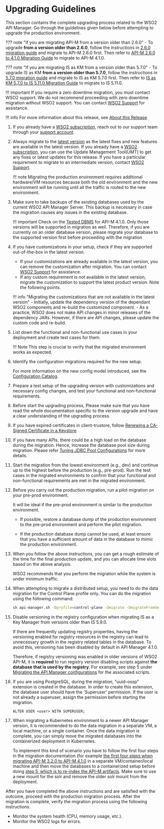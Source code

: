 # Upgrading Guidelines

This section contains the complete upgrading process related to the WSO2 API Manager.
Go through the guidelines given below before attempting to upgrade the production environment.

??? note "If you are migrating API-M from a version older than 2.6.0"
    - To upgrade **from a version older than 2.6.0**, follow the instructions in [2.6.0 migration guide](https://docs.wso2.com/display/AM260/Upgrading+from+the+Previous+Release) and migrate to API-M 2.6.0 first. Then refer to [API-M 2.6.0 to 4.1.0 Migration Guide]({{base_path}}/install-and-setup/upgrading-wso2-api-manager/260-to-410/upgrading-from-260-to-410/) to migrate to API-M 4.1.0.

??? note "If you are migrating IS as KM from a version older than 5.7.0"
    - To upgrade IS as KM **from a version older than 5.7.0**, follow the instructions in [5.7.0 migration guide](https://docs.wso2.com/display/AM260/Upgrading+from+the+Previous+Release+when+WSO2+IS+is+the+Key+Manager) and migrate to IS as KM 5.7.0 first. Then refer to [IS as KM 5.7.0 to IS 5.11.0 Migration Guide]({{base_path}}/install-and-setup/upgrading-wso2-is-as-key-manager/upgrading-from-is-km-570-to-is-5110/) to migrate to IS 5.11.0.

!!! important
    If you require a zero downtime migration, you must contact WSO2 support. We do not recommend proceeding with zero downtime migration without WSO2 support. 
    You can contact [WSO2 Support](https://support.wso2.com/jira/secure/Dashboard.jspa) for assistance.

!!! info
    For more information about this release, see [About this Release]({{base_path}}/get-started/about-this-release).


1.  If you already have a [WSO2 subscription](https://wso2.com/subscription), reach out to our support team through 
your [support account](https://support.wso2.com/jira/secure/Dashboard.jspa).

2.  Always migrate to the [latest version](https://wso2.com/api-management/) 
    as the latest fixes and new features are available in the latest version. If you already have a [WSO2 subscription](https://wso2.com/subscription), you can use the Update Management Tool(UMT) to get any fixes or latest updates for this release. If you have a particular requirement to migrate to an intermediate version, contact [WSO2 Support](https://support.wso2.com/jira/secure/Dashboard.jspa).

    !!! note
        Migrating the production environment requires additional hardware/VM resources because both the old environment and the new environment will be running until all the traffic is routed to the new environment.

3.  Make sure to take backups of the existing databases used by the current WSO2 API Manager Server. This backup is necessary in case the migration causes any issues in the existing database.

    !!! important
        Check on the [Tested DBMS]({{base_path}}/install-and-setup/setup/reference/product-compatibility/#tested-dbmss) for API-M 4.1.0. Only those versions will be supported in migration as well. 
        Therefore, if you are currently on an older database version, please migrate your database to the supported version first before proceeding with the migration

3. If you have customizations in your setup, check if they are supported out-of-the-box in the latest 
version.
    - If your customizations are already available in the latest version, you can remove the 
    customization after migration. You can contact [WSO2 Support](https://support.wso2.com/jira/secure/Dashboard.jspa)
     for assistance.
    - If any custom requirement is not available in the latest version, 
    migrate the customization to support the latest product version. Note the following points.
      
    !!! info "Migrating the customizations that are not available in the latest version"
        - Initially, update the dependency version of the 
        dependant WSO2 components and re-build the customized component.
        - As a practice, WSO2 does not make API changes in minor releases of the dependency JARs. However, if 
        there are API changes, please update the custom code and re-build.
                        
4.  List down the functional and non-functional use cases in your deployment and create test cases for them. 

    !!! Note
        This step is crucial to verify that the migrated environment works as expected.     

5.  Identify the configuration migrations required for the new setup. 

     For more information on the new config model introduced, see the [Configuration Catalog]({{base_path}}/reference/config-catalog).
        
6.  Prepare a test setup of the upgrading version with customizations and necessary config changes, and 
test your functional and non-functional requirements.
    
7.  Before start the upgrading process, Please make sure that you have read the whole documentation specific to the version upgrade and have a clear understanding of the upgrading process.

8. If you have expired certificates in client-trustore, follow [Renewing a CA-Signed Certificate in a Keystore]({{base_path}}/install-and-setup/setup/security/configuring-keystores/keystore-basics/renewing-a-ca-signed-certificate-in-a-keystore/#renewing-a-ca-signed-certificate-in-a-keystore)

9. If you have many APIs, there could be a high load on the database during the migration. Hence, increase the database pool size during migration. 
   Please refer [Tuning JDBC Pool Configurations]({{base_path}}/install-and-setup/setup/mi-setup/performance_tuning/jdbc_tuning/) for more details.
   
10.  Start the migration from the lowest environment (e.g., dev) and continue up to the highest before the production 
(e.g., pre-prod). Run the test cases in the migrated environments to confirm that your functional and non-functional requirements are met in the migrated environment.

11. Before you carry out the production migration, run a pilot migration on your pre-prod environment. 

    It will be ideal if the pre-prod environment is similar to the production environment.

    -  If possible, restore a database dump of the production environment to the pre-prod environment and perform the pilot migration.

    -  If the production database dump cannot be used, at least ensure that you have a sufficient amount of data in the database to mimic the production environment.
    
12. When you follow the above instructions, you can get a rough estimate of the time for the final production update, and you can allocate time slots based on the above analysis. 

    WSO2 recommends that you perform the migration while the system is under minimum traffic. 

13. When attempting to migrate a distributed setup, you need to do the data migration for the Control Plane profile only. You can do the migration using the following command:

    ```bash
    sh api-manager.sh -Dprofile=control-plane -Dmigrate -DmigrateFromVersion=<product-version-number> -DmigratedVersion=4.1.0 -DrunPreMigration
    ```

14. Disable versioning in the registry configuration when migrating IS as a Key Manager from versions older than IS 5.9.0.

    If there are frequently updating registry properties, having the versioning enabled for registry resources in the registry can lead to unnecessary growth in the registry related tables in the database. To avoid this, versioning has been disabled by default in API Manager 4.1.0.
    
    Therefore, if registry versioning was enabled in older versions of WSO2 API-M, it is **required** to run registry version disabling scripts against **the database that is used by the registry**. For example, see step 5 under [Migrating the API Manager configurations]({{base_path}}/install-and-setup/upgrading-wso2-api-manager/260-to-410/upgrading-from-260-to-410/#step-1-migrate-the-api-manager-configurations) for the associated scripts.

15. If you are using PostgreSQL, during the migration, "uuid-ossp" extension is created in the database. In order to create this extension, the database user should have the 'Superuser' permission. If the user is not already a superuser, assign the permission before starting the migration.

    ```
    ALTER USER <user> WITH SUPERUSER;
    ```

16. When migrating a Kubernetes environment to a newer API Manager version, it is recommended to do the data migration in a separate VM, a local machine, or a single container. Once the data migration is complete, you can simply move the migrated databases into the containerized deployment in Kubernetes. 

    To implement this kind of scenario you have to follow the first four steps in the migration documentation (for example [the first four steps when migrating API-M 3.2.0 to API-M 4.1.0]({{base_path}}/install-and-setup/upgrading-wso2-api-manager/320-to-410/upgrading-from-320-to-410/) in a separate VM/container/local machine and then move the databases to a containerized setup before doing [step 5, which is to re-index the API-M artifacts]({{base_path}}/install-and-setup/upgrading-wso2-api-manager/320-to-410/upgrading-from-320-to-410/#step-5-re-index-the-api-manager-artifacts). Make sure to use a new mount for the solr and remove the older solr mount from the deployment.

After you have completed the above instructions and are satisfied with the outcome, proceed with the production migration process. After the migration is complete, verify the migration process using the following instructions.
    
-  Monitor the system health (CPU, memory usage, etc.).
-  Monitor the WSO2 logs for errors.
